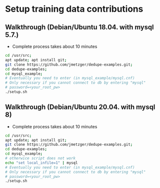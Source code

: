 # Setup training data contributions 

## Walkthrough (Debian/Ubuntu 18.04. with mysql 5.7.)

  * Complete process takes about 10 minutes 

```bash 
cd /usr/src; 
apt update; apt install git; 
git clone https://github.com/jmetzger/dedupe-examples.git;
cd dedupe-examples; 
cd mysql_example; 
# Eventually you need to enter (in mysql_example/mysql.cnf)  
# Only necessary if you cannot connect to db by entering "mysql" 
# password=<your_root_pw> 
./setup.sh 
```

## Walkthrough (Debian/Ubuntu 20.04. with mysql 8)

  * Complete process takes about 10 minutes 

```bash 
cd /usr/src; 
apt update; apt install git; 
git clone https://github.com/jmetzger/dedupe-examples.git;
cd dedupe-examples; 
cd mysql_example; 
# otherwice script does not work 
echo "set local_infile=1" | mysql
# Eventually you need to enter (in mysql_example/mysql.cnf)  
# Only necessary if you cannot connect to db by entering "mysql" 
# password=<your_root_pw> 
./setup.sh 
```
